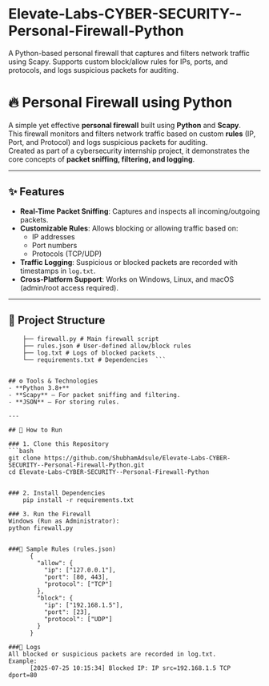 # Elevate-Labs-CYBER-SECURITY--Personal-Firewall-Python
A Python-based personal firewall that captures and filters network traffic using Scapy. Supports custom block/allow rules for IPs, ports, and protocols, and logs suspicious packets for auditing.

# 🔥 Personal Firewall using Python

A simple yet effective **personal firewall** built using **Python** and **Scapy**.  
This firewall monitors and filters network traffic based on custom **rules** (IP, Port, and Protocol) and logs suspicious packets for auditing.  
Created as part of a cybersecurity internship project, it demonstrates the core concepts of **packet sniffing, filtering, and logging**.

---

## ✨ Features
- **Real-Time Packet Sniffing**: Captures and inspects all incoming/outgoing packets.
- **Customizable Rules**: Allows blocking or allowing traffic based on:
  - IP addresses
  - Port numbers
  - Protocols (TCP/UDP)
- **Traffic Logging**: Suspicious or blocked packets are recorded with timestamps in `log.txt`.
- **Cross-Platform Support**: Works on Windows, Linux, and macOS (admin/root access required).

---

## 📂 Project Structure
``` personal-firewall-python/
    ├── firewall.py # Main firewall script
    ├── rules.json # User-defined allow/block rules
    ├── log.txt # Logs of blocked packets
    └── requirements.txt # Dependencies  ```


## ⚙️ Tools & Technologies
- **Python 3.8+**
- **Scapy** – For packet sniffing and filtering.
- **JSON** – For storing rules.

---

## 🚀 How to Run

### 1. Clone this Repository
```bash
git clone https://github.com/ShubhamAdsule/Elevate-Labs-CYBER-SECURITY--Personal-Firewall-Python.git
cd Elevate-Labs-CYBER-SECURITY--Personal-Firewall-Python


### 2. Install Dependencies
    pip install -r requirements.txt

### 3. Run the Firewall
Windows (Run as Administrator):
python firewall.py


###📝 Sample Rules (rules.json)
      {
        "allow": {
          "ip": ["127.0.0.1"],
          "port": [80, 443],
          "protocol": ["TCP"]
        },
        "block": {
          "ip": ["192.168.1.5"],
          "port": [23],
          "protocol": ["UDP"]
        }
      }

###📄 Logs
All blocked or suspicious packets are recorded in log.txt.
Example:
      [2025-07-25 10:15:34] Blocked IP: IP src=192.168.1.5 TCP dport=80

